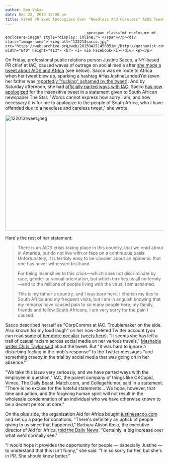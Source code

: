 ```yaml
---
author: Ben Yakas
date: Dec 22, 2013 12:00 pm
title: Fired PR Exec Apologizes Over "Needless And Careless" AIDS Tweet
---
```


	
										<p><span class="mt-enclosure mt-enclosure-image" style="display: inline;"> </span></p><div class="image-none"> <img alt="122213sacco.jpg" src="https://web.archive.org/web/20150425145605im_/http://gothamist.com/attachments/byakas/122213sacco.jpg" width="640" height="413"> <br> <i> via Facebook</i></div> <p></p>

<p>On Friday, professional public relations person Justine Sacco, a NY-based PR chief at IAC, caused waves of outrage on social media after <a href="https://web.archive.org/web/20150425145605/http://gothamist.com/2013/12/20/barry_dillers_publicist_thinks_aids.php">she made a tweet about AIDS and Africa</a> (see below). Sacco was en route to Africa when her tweet blew up, sparking a hashtag #HasJustineLandedYet (even her father was <a href="https://web.archive.org/web/20150425145605/http://gothamist.com/2013/12/21/barry_dillers_pr_exec_deletes_socia.php">reportedly &quot;fucking&quot; ashamed by the tweet</a>). And by Saturday afternoon, she had <a href="https://web.archive.org/web/20150425145605/http://gothamist.com/2013/12/21/barry_dillers_pr_exec_deletes_socia.php">officially parted ways with IAC</a>. Sacco <a href="https://web.archive.org/web/20150425145605/http://abcnews.go.com/International/justine-sacco-fired-tweet-aids-africa-issues-apology/story?id=21301833">has now apologized</a> for the insensitive tweet in a statement given to South African newspaper The Star. &quot;Words cannot express how sorry I am, and how necessary it is for me to apologize to the people of South Africa, who I have offended due to a needless and careless tweet,&quot; she wrote.</p>

<p><span class="mt-enclosure mt-enclosure-image" style="display: inline;"> <img alt="122013tweet.jpeg" src="https://web.archive.org/web/20150425145605im_/http://gothamist.com/attachments/byakas/122013tweet.jpeg" width="640" height="368" class="image-none"> </span></p>

<p>Here&apos;s the rest of her statement:</p>

<blockquote>There is an AIDS crisis taking place in this country, that we read about in America, but do not live with or face on a continuous basis. Unfortunately, it is terribly easy to be cavalier about an epidemic that one has never witnessed firsthand.

<p>For being insensitive to this crisis&#x2014;which does not discriminate by race, gender or sexual orientation, but which terrifies us all uniformly&#x2014;and to the millions of people living with the virus, I am ashamed.</p>

<p>This is my father&apos;s country, and I was born here. I cherish my ties to South Africa and my frequent visits, but I am in anguish knowing that my remarks have caused pain to so many people here; my family, friends and fellow South Africans. I am very sorry for the pain I caused.</p></blockquote><p></p>

<p>Sacco described herself as &quot;CorpComms at IAC. Troublemaker on the side. Also known for my loud laugh&quot; on her now-deleted Twitter account (you can read <a href="https://web.archive.org/web/20150425145605/http://gothamist.com/2013/12/20/barry_dillers_publicist_thinks_aids.php">some of her more peculiar tweets here</a>). &quot;It seems she has left a trail of casual racism across social media on her various travels,&quot; <a href="https://web.archive.org/web/20150425145605/http://mashable.com/2013/12/20/justine-sacco/#:eyJzIjoidCIsImkiOiJfbjFpZThsbWIydmgwd244Z3kwdmUxM18ifQ">Mashable writer Chris Taylor said</a> about the tweet. But &quot;it was hard to ignore a disturbing feeling in the mob&apos;s response&quot; to the Twitter messages &quot;and something creepy in the trial by social media that was going on in her absence.&quot;</p>

<p>&quot;We take this issue very seriously, and we have parted ways with the employee in question,&quot; IAC, the parent company of things like OKCupid, Vimeo, The Daily Beast, Match.com, and CollegeHumor, said in a statement. &quot;There is no excuse for the hateful statements... We hope, however, that time and action, and the forgiving human spirit will not result in the wholesale condemnation of an individual who we have otherwise known to be a decent person at core.&quot;</p>

<p>On the plus side, the organization Aid for Africa bought <a href="https://web.archive.org/web/20150425145605/http://justinesacco.com/">justinesacco.com</a> and set up a page for donations. &quot;There&apos;s definitely an uptick of people giving to us since that happened,&quot; Barbara Alison Rose, the executive director of Aid for Africa, <a href="https://web.archive.org/web/20150425145605/http://www.nydailynews.com/1.1554932">told the Daily News</a>. &quot;Certainly, a big increase over what we&apos;d normally see.&quot;</p>

<p>&quot;I would hope it provides the opportunity for people &#x2014; especially Justine &#x2014; to understand that this isn&apos;t funny,&quot; she said. &quot;I&apos;m so sorry for her, but she&apos;s in PR. She should know better.&quot;</p>					
										
									
				